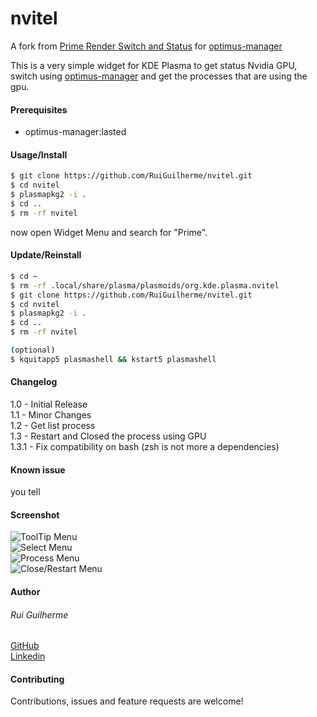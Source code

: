 # nvitel
A fork from [Prime Render Switch and Status](https://store.kde.org/p/1425330/) for [optimus-manager](https://github.com/Askannz/optimus-manager)

This is a very simple widget for KDE Plasma to get status Nvidia GPU, switch using [optimus-manager](https://github.com/Askannz/optimus-manager) and get the processes that are using the gpu.

#### Prerequisites
<ul>
<li>optimus-manager:lasted</li>
</ul> 

#### Usage/Install

```bash
$ git clone https://github.com/RuiGuilherme/nvitel.git
$ cd nvitel
$ plasmapkg2 -i .                         
$ cd ..
$ rm -rf nvitel
```
now open Widget Menu and search for "Prime".

#### Update/Reinstall

```bash
$ cd ~
$ rm -rf .local/share/plasma/plasmoids/org.kde.plasma.nvitel
$ git clone https://github.com/RuiGuilherme/nvitel.git
$ cd nvitel
$ plasmapkg2 -i .                         
$ cd ..
$ rm -rf nvitel

(optional)
$ kquitapp5 plasmashell && kstart5 plasmashell
```
#### Changelog
1.0 - Initial Release
<br />
1.1 - Minor Changes 
<br />
1.2 - Get list process
<br />
1.3 - Restart and Closed the process using GPU
<br />
1.3.1 - Fix compatibility on bash (zsh is not more a dependencies)

#### Known issue
you tell

#### Screenshot
![ToolTip Menu](https://i.imgur.com/tLFrNMb.png)
<br />
![Select Menu](https://i.imgur.com/Pe9Wvb2.png)
<br />
![Process Menu](https://i.imgur.com/cx9f80c.png)
<br />
![Close/Restart Menu](https://i.imgur.com/dSYDhKq.png)

#### Author
###### Rui Guilherme
[GitHub](https://github.com/RuiGuilherme/)
<br />
[Linkedin](https://www.linkedin.com/in/rui-guilherme/)

#### Contributing
Contributions, issues and feature requests are welcome!
